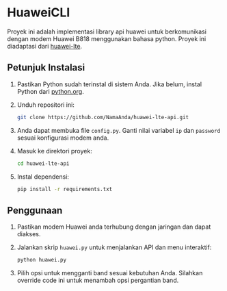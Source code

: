 # HuaweiCLI

Proyek ini adalah implementasi library api huawei untuk berkomunikasi dengan modem Huawei B818 menggunakan bahasa python. Proyek ini diadaptasi dari [huawei-lte](https://github.com/octave21/huawei-lte).

## Petunjuk Instalasi

1. Pastikan Python sudah terinstal di sistem Anda. Jika belum, instal Python dari [python.org](https://www.python.org/downloads/).

2. Unduh repositori ini:

    ```bash
    git clone https://github.com/NamaAnda/huawei-lte-api.git
    ```
3. Anda dapat membuka file `config.py`. Ganti nilai variabel `ip` dan `password` sesuai konfigurasi modem anda.

4. Masuk ke direktori proyek:

    ```bash
    cd huawei-lte-api
    ```

4. Instal dependensi:
    ```bash
    pip install -r requirements.txt
    ```
## Penggunaan

1. Pastikan modem Huawei anda terhubung dengan jaringan dan dapat diakses.

2. Jalankan skrip `huawei.py` untuk menjalankan API dan menu interaktif:

    ```bash
    python huawei.py
    ```

3. Pilih opsi untuk mengganti band sesuai kebutuhan Anda. Silahkan override code ini untuk menambah opsi pergantian band.



